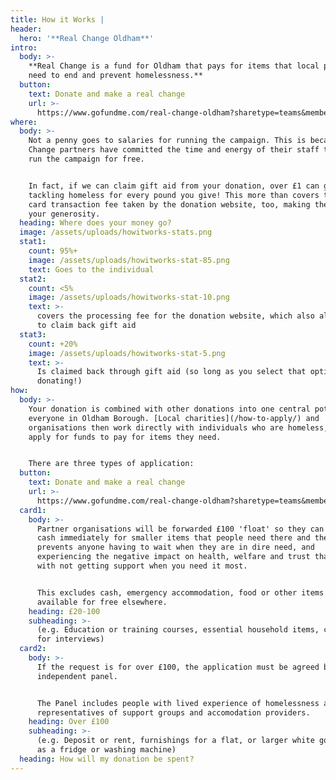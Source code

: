 ```yaml
---
title: How it Works |
header:
  hero: '**Real Change Oldham**'
intro:
  body: >-
    **Real Change is a fund for Oldham that pays for items that local people
    need to end and prevent homelessness.**
  button:
    text: Donate and make a real change
    url: >-
      https://www.gofundme.com/real-change-oldham?sharetype=teams&member=2251952&rcid=r01-155914057966-ac6e2204b53445d6&pc=ot_co_campmgmt_w
where:
  body: >-
    Not a penny goes to salaries for running the campaign. This is because Real
    Change partners have committed the time and energy of their staff to help
    run the campaign for free.


    In fact, if we can claim gift aid from your donation, over £1 can go to
    tackling homeless for every pound you give! This more than covers the small
    card transaction fee taken by the donation website, too, making the most of
    your generosity.
  heading: Where does your money go?
  image: /assets/uploads/howitworks-stats.png
  stat1:
    count: 95%+
    image: /assets/uploads/howitworks-stat-85.png
    text: Goes to the individual
  stat2:
    count: <5%
    image: /assets/uploads/howitworks-stat-10.png
    text: >-
      covers the processing fee for the donation website, which also allows us
      to claim back gift aid
  stat3:
    count: +20%
    image: /assets/uploads/howitworks-stat-5.png
    text: >-
      Is claimed back through gift aid (so long as you select that option when
      donating!)
how:
  body: >-
    Your donation is combined with other donations into one central pot for
    everyone in Oldham Borough. [Local charities](/how-to-apply/) and
    organisations then work directly with individuals who are homeless, and
    apply for funds to pay for items they need.


    There are three types of application:
  button:
    text: Donate and make a real change
    url: >-
      https://www.gofundme.com/real-change-oldham?sharetype=teams&member=2251952&rcid=r01-155914057966-ac6e2204b53445d6&pc=ot_co_campmgmt_w
  card1:
    body: >-
      Partner organisations will be forwarded £100 'float' so they can access
      cash immediately for smaller items that people need there and then. This
      prevents anyone having to wait when they are in dire need, and
      experiencing the negative impact on health, welfare and trust that comes
      with not getting support when you need it most.


      This excludes cash, emergency accommodation, food or other items which are
      available for free elsewhere.
    heading: £20-100
    subheading: >-
      (e.g. Education or training courses, essential household items, clothes
      for interviews)
  card2:
    body: >-
      If the request is for over £100, the application must be agreed by an
      independent panel.


      The Panel includes people with lived experience of homelessness alongside
      representatives of support groups and accomodation providers.
    heading: Over £100
    subheading: >-
      (e.g. Deposit or rent, furnishings for a flat, or larger white goods such
      as a fridge or washing machine)
  heading: How will my donation be spent?
---
```


